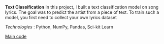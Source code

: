 **Text Classification**
In this project, I built a text classification model on song lyrics. The goal was to predict the artist from a piece of text. To train such a model, you first need to collect your own lyrics dataset

*Technologies* : Python, NumPy, Pandas, Sci-kit Learn

[Main code](https://github.com/vaggos3625/Portfolio/blob/main/KM_WH_classification/KM_WH.ipynb)
